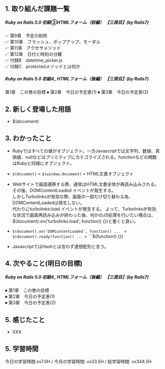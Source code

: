 ## 1. 取り組んだ課題一覧
##### Ruby on Rails 5.0 初級③HTMLフォーム（前編） 【三周目】(by Rails7)
✅ 第9章　予定の削除    
✅ 第10章　フラッシュ、ポップアップ、モーダル  
✅ 第11章　アクセサメソッド  
✅ 第12章　日付と時刻の分離  
✅ 付録B　datetime_picker.js  
✅ 付録C　protectedメソッドとは何か

##### Ruby on Rails 5.0 初級4_ HTMLフォーム（後編）   【三周目】(by Rails7)
第1章　この巻の目標
⏹ 第2章　今日の予定表(1)
⏹ 第3章　今日の予定表(2)

## 2. 新しく登場した用語
- $(document)

## 3. わかったこと
- Rubyではすべての値がオブジェクト。一方Javascriptでは文字列、数値、真偽値、nullなどはプリミティブにカテゴライズされる。functionなどの関数はRubyと同様にオブジェクト。

- ```$(document)``` = ```$(window.document)``` = HTML文書オブジェクト

- Webサイトで画面遷移する際、通常はHTML文書全体が再読み込みされる。その後、DOMContentLoaded イベントが発生する。  
しかしTurbolinksが有効な際、画面の一部だけ切り替わる為、DOMContentLoadedは発生しない。  
代わりにturbolinks:load イベントが発生する。 
よって、Turbolinksが有効な状況で画面再読み込みが終わった後、何かのJS処理を行いたい場合は、$(document).on('turbolinks:load', function() {})と書くと良い。

- ```$(document).on('DOMContentLoaded', function() ... ``` = ```$(document).ready(function() ...``` = ```$(function() {})

- JavascriptではHashとは言わず連想配列と言う。


## 4. 次やること(明日の目標) 
##### Ruby on Rails 5.0 初級4_ HTMLフォーム（後編）   【三周目】(by Rails7)
⏹ 第1章　この巻の目標  
⏹ 第2章　今日の予定表(1)   
⏹ 第3章　今日の予定表(2)  

## 5. 感じたこと
- XXX

## 5. 学習時間
今日の学習時間:xx7.0H / 今月の学習時間: xx33.5H / 総学習時間: xx344.5H　

